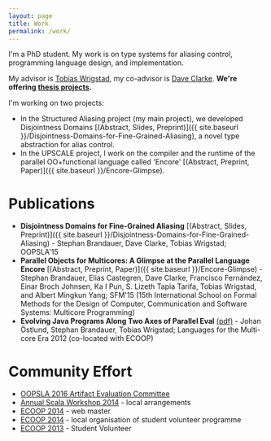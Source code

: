 ```yaml
---
layout: page
title: Work
permalink: /work/
---
```


I'm a PhD student. My work is on type systems for aliasing control,
programming language design, and implementation.

My advisor is <a href="http://www.it.uu.se/katalog/writo649"
target="_blank">Tobias Wrigstad</a>, my co-advisor is <a
href="http://www.it.uu.se/katalog/davcl820" target="_blank">Dave Clarke</a>.
**We're offering <a href="http://www.it.uu.se/research/group/languages/exjobb"
target="_blank">thesis projects</a>.**

I'm working on two projects:

 - In the Structured Aliasing project (my main project), we developed
   Disjointness Domains
   [(Abstract, Slides, Preprint)]({{ site.baseurl }}/Disjointness-Domains-for-Fine-Grained-Aliasing),
   a novel type abstraction for alias control.
 - In the UPSCALE project, I work on the compiler and the runtime of
   the parallel OO+functional language called 'Encore'
   [(Abstract, Preprint, Paper)]({{ site.baseurl }}/Encore-Glimpse).

# Publications

 - **Disjointness Domains for Fine-Grained Aliasing**
   [(Abstract, Slides, Preprint)]({{ site.baseurl
   }}/Disjointness-Domains-for-Fine-Grained-Aliasing) - Stephan
   Brandauer, Dave Clarke, Tobias Wrigstad; OOPSLA'15
 - **Parallel Objects for Multicores: A Glimpse at the Parallel
   Language Encore** [(Abstract, Preprint, Paper)]({{ site.baseurl
   }}/Encore-Glimpse) - Stephan Brandauer, Elias Castegren, Dave
   Clarke, Francisco Fernández, Einar Broch Johnsen, Ka I Pun,
   S. Lizeth Tapia Tarifa, Tobias Wrigstad, and Albert Mingkun Yang;
   SFM'15 (15th International School on Formal Methods for the Design
   of Computer, Communication and Software Systems: Multicore
   Programming)
 - **Evolving Java Programs Along Two Axes of Parallel Eval**
   [(pdf)](https://www.it.uu.se/research/upmarc/seminars/2013-02-11/intro.pdf) -
   Johan Östlund, Stephan Brandauer, Tobias Wrigstad; Languages for
   the Multi-core Era 2012 (co-located with ECOOP)

# Community Effort

 - <a href="http://2016.splashcon.org/track/splash-2016-artifacts" target="_blank">OOPSLA 2016 Artifact Evaluation Committee</a>
 - <a href="http://lampwww.epfl.ch/~hmiller/scala2014/" target="_blank">Annual Scala Workshop 2014</a> - local arrangements
 - <a href="http://ecoop14.it.uu.se/" target="_blank">ECOOP 2014</a> - web master
 - <a href="http://ecoop14.it.uu.se/" target="_blank">ECOOP 2014</a> - local organisation of student volunteer programme
 - <a href="http://www.lirmm.fr/ecoop13/" target="_blank">ECOOP 2013</a> - Student Volunteer
